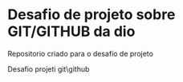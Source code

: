 # Desafio de projeto sobre GIT/GITHUB da dio
Repositorio criado para o desafio de projeto

Desafio projeti git\github
